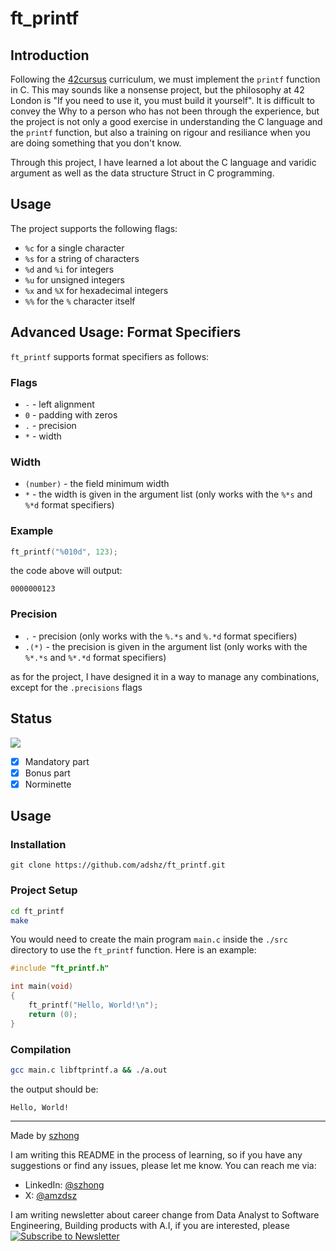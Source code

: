 # ft_printf

## Introduction
Following the [42cursus](https://42.fr/en/cursus/web-development-school/) curriculum, we must implement the `printf` function in C. This may sounds like a nonsense project, but the philosophy at 42 London is "If you need to use it, you must build it yourself". It is difficult to convey the Why to a person who has not been through the experience, but the project is not only a good exercise in understanding the C language and the `printf` function, but also a training on rigour and resiliance when you are doing something that you don't know.

Through this project, I have learned a lot about the C language and varidic argument as well as the data structure Struct in C programming. 

## Usage
The project supports the following flags:
- `%c` for a single character
- `%s` for a string of characters
- `%d` and `%i` for integers
- `%u` for unsigned integers
- `%x` and `%X` for hexadecimal integers
- `%%` for the `%` character itself


## Advanced Usage:  Format Specifiers

`ft_printf` supports format specifiers as follows:

### Flags

- `-` - left alignment
- `0` - padding with zeros
- `.` - precision
- `*` - width   

### Width
- `(number)` - the field minimum width
- `*` - the width is given in the argument list (only works with the `%*s` and `%*d` format specifiers)


### Example
```c
ft_printf("%010d", 123);
```

the code above will output:
```
0000000123
```

### Precision
- `.` - precision (only works with the `%.*s` and `%.*d` format specifiers)
- `.(*)` - the precision is given in the argument list (only works with the `%*.*s` and `%*.*d` format specifiers)

as for the project, I have designed it in a way to manage any combinations, except for the `.precisions` flags

## Status
![](https://i.imgur.com/rTaP3JM.png)

- [x] Mandatory part
- [x] Bonus part
- [X] Norminette

## Usage

### Installation

```
git clone https://github.com/adshz/ft_printf.git
```

### Project Setup

```bash
cd ft_printf    
make
```

You would need to create the main program `main.c` inside the `./src` directory to use the `ft_printf` function. Here is an example:

```c
#include "ft_printf.h"

int main(void)
{
    ft_printf("Hello, World!\n");
    return (0);
}
```

### Compilation

```bash
gcc main.c libftprintf.a && ./a.out
```

the output should be:

```
Hello, World!
``` 


---
Made by [szhong](szhong@student.42london.com)

I am writing this README in the process of learning, so if you have any suggestions or find any issues, please let me know. You can reach me via:
- LinkedIn: [@szhong](https://www.linkedin.com/in/shenghongzhong/) 
- X: [@amzdsz](https://x.com/amzdsz) 


I am writing newsletter about career change from Data Analyst to Software Engineering, Building products with A.I, if you are interested, please [![Subscribe to Newsletter](https://img.shields.io/badge/Subscribe-Newsletter-blue)](https://amazingdavid.substack.com/)
